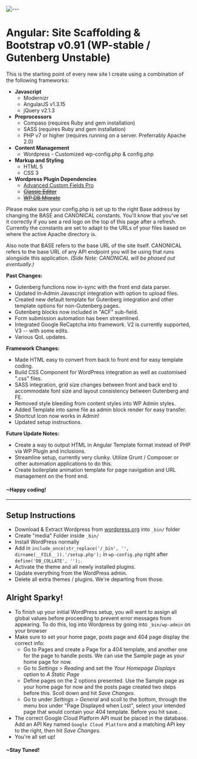 
 ![---](http://richardbryanong.com/public/shortcut-icon.png) 

# Angular: Site Scaffolding & Bootstrap v0.91 (WP-stable / Gutenberg Unstable)

This is the starting point of every new site I create using a combination of the following frameworks:

*   **Javascript**
    *   Modernizr
    *   AngularJS v1.3.15
    *   jQuery v2.1.3
*   **Preprocessors**
    *   Compass (requires Ruby and gem installation)
    *   SASS (requires Ruby and gem installation)
    *   PHP v7 or higher (requires running on a server. Preferrably Apache 2.0)
* **Content Management**
  * Wordpress - Customized wp-config.php & config.php
*   **Markup and Styling**
    *   HTML 5
    *   CSS 3
*   **Wordpress Plugin Dependencies**
    *   [Advanced Custom Fields Pro](https://www.advancedcustomfields.com/)
    *   ~~[Classic Editor](https://en-ca.wordpress.org/plugins/classic-editor/)~~
    *   ~~[WP DB Migrate](https://en-ca.wordpress.org/plugins/wp-migrate-db/)~~

Please make sure your config.php is set up to the right Base address by changing the BASE and CANONICAL constants. You'll know that you've set it correctly if you see a red logo on the top of this page after a refresh. Currently the constants are set to adapt to the URLs of your files based on where the active Apache directory is.

Also note that BASE refers to the base URL of the site itself. CANONICAL refers to the base URL of any API endpoint you will be using that runs alongside this application. *(Side Note: CANONICAL will be phased out eventually.)*

**Past Changes:**

 - Gutenberg functions now in-sync with the front end data parser.
 - Updated In-Admin Javascript integration with option to upload files.
 - Created new default template for Gutenberg integration and other template options for non-Gutenberg pages.
 - Gutenberg blocks now included in "ACF" sub-field.
 - Form submission automation has been streamlined.
 - Integrated Google ReCaptcha into framework. V2 is currently supported, V3 -- with some edits.
 - Various QoL updates.

**Framework Changes:**
 - Made HTML easy to convert from back to front end for easy template coding.
 - Build CSS Component for WordPress integration as well as customised ".css" files.
 - SASS integration, grid size changes between front and back end to accommodate font size and layout consistency between Gutenberg and FE.
 - Removed style bleeding from content styles into WP Admin styles.
 - Added Template into same file as admin block render for easy transfer.
 - Shortcut Icon now works in Admin!
 - Updated setup instructions.

**Future Update Notes:**
 - Create a way to output HTML in Angular Template format instead of PHP via WP Plugin and inclusions.
 - Streamline setup, currently very clunky. Utilize Grunt / Composer or other automation applications to do this.
 - Create boilerplate animation template for page navigation and URL management on the front end.


#### ~Happy coding!

---

## Setup Instructions
- Download & Extract Wordpress from [wordpress.org](https://wordpress.org "Blog Tool, Publishing Platform, and CMS &mdash; WordPress") into `_bin/` folder
- Create "media" Folder inside `_bin/`
- Install WordPress normally
- Add in `include_once(str_replace('/_bin', '', dirname(__FILE__)).'/setup.php');` in `wp-config.php` right after `define('DB_COLLATE', '');`.
- Activate the theme and all newly installed plugins.
- Update everything from the WordPress admin.
- Delete all extra themes / plugins. We're departing from those.

## Alright Sparky!
- To finish up your initial WordPress setup, you will want to assign all global values before proceeding to prevent error messages from appearing. To do this, log into Wordpress by going into `_bin/wp-admin` on your browser
- Make sure to set your home page, posts page and 404 page display the correct info:
   - Go to Pages and create a Page for a 404 template, and another one for the page to handle posts. We can use the Sample page as your home page for now.
   - Go to *Settings > Reading* and set the *Your Homepage Displays* option to *A Static Page*
   - Define pages on the 2 options presented. Use the Sample page as your home page for now and the posts page created two steps before this. Scoll down and hit *Save Changes*.
   - Go to under *Settings > General* and scoll to the bottom, through the menu box under "Page Displayed when Lost", select your intended page that would contain your 404 template. Before you hit save...
- The correct Google Cloud Platform API must be placed in the database. Add an API Key named `Google Cloud Platform` and a matching API key to the right, then hit *Save Changes*.
- You're all set up!

#### ~Stay Tuned!